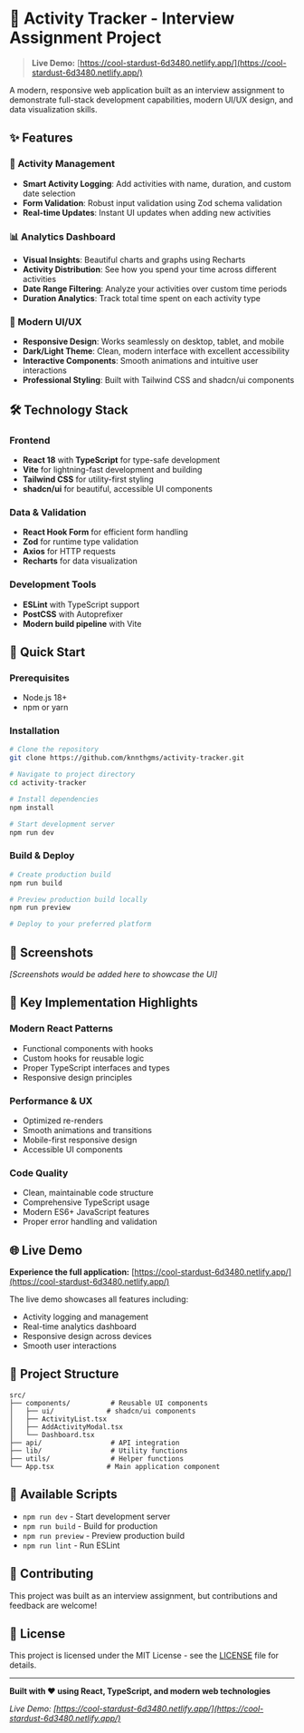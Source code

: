 # 🚀 Activity Tracker - Interview Assignment Project

> **Live Demo:** [https://cool-stardust-6d3480.netlify.app/](https://cool-stardust-6d3480.netlify.app/)

A modern, responsive web application built as an interview assignment to demonstrate full-stack development capabilities, modern UI/UX design, and data visualization skills.

## ✨ Features

### 📝 Activity Management

- **Smart Activity Logging**: Add activities with name, duration, and custom date selection
- **Form Validation**: Robust input validation using Zod schema validation
- **Real-time Updates**: Instant UI updates when adding new activities

### 📊 Analytics Dashboard

- **Visual Insights**: Beautiful charts and graphs using Recharts
- **Activity Distribution**: See how you spend your time across different activities
- **Date Range Filtering**: Analyze your activities over custom time periods
- **Duration Analytics**: Track total time spent on each activity type

### 🎨 Modern UI/UX

- **Responsive Design**: Works seamlessly on desktop, tablet, and mobile
- **Dark/Light Theme**: Clean, modern interface with excellent accessibility
- **Interactive Components**: Smooth animations and intuitive user interactions
- **Professional Styling**: Built with Tailwind CSS and shadcn/ui components

## 🛠️ Technology Stack

### Frontend

- **React 18** with **TypeScript** for type-safe development
- **Vite** for lightning-fast development and building
- **Tailwind CSS** for utility-first styling
- **shadcn/ui** for beautiful, accessible UI components

### Data & Validation

- **React Hook Form** for efficient form handling
- **Zod** for runtime type validation
- **Axios** for HTTP requests
- **Recharts** for data visualization

### Development Tools

- **ESLint** with TypeScript support
- **PostCSS** with Autoprefixer
- **Modern build pipeline** with Vite

## 🚀 Quick Start

### Prerequisites

- Node.js 18+
- npm or yarn

### Installation

```bash
# Clone the repository
git clone https://github.com/knnthgms/activity-tracker.git

# Navigate to project directory
cd activity-tracker

# Install dependencies
npm install

# Start development server
npm run dev
```

### Build & Deploy

```bash
# Create production build
npm run build

# Preview production build locally
npm run preview

# Deploy to your preferred platform
```

## 📱 Screenshots

_[Screenshots would be added here to showcase the UI]_

## 🎯 Key Implementation Highlights

### Modern React Patterns

- Functional components with hooks
- Custom hooks for reusable logic
- Proper TypeScript interfaces and types
- Responsive design principles

### Performance & UX

- Optimized re-renders
- Smooth animations and transitions
- Mobile-first responsive design
- Accessible UI components

### Code Quality

- Clean, maintainable code structure
- Comprehensive TypeScript usage
- Modern ES6+ JavaScript features
- Proper error handling and validation

## 🌐 Live Demo

**Experience the full application:** [https://cool-stardust-6d3480.netlify.app/](https://cool-stardust-6d3480.netlify.app/)

The live demo showcases all features including:

- Activity logging and management
- Real-time analytics dashboard
- Responsive design across devices
- Smooth user interactions

## 📁 Project Structure

```
src/
├── components/          # Reusable UI components
│   ├── ui/             # shadcn/ui components
│   ├── ActivityList.tsx
│   ├── AddActivityModal.tsx
│   └── Dashboard.tsx
├── api/                 # API integration
├── lib/                 # Utility functions
├── utils/               # Helper functions
└── App.tsx             # Main application component
```

## 🔧 Available Scripts

- `npm run dev` - Start development server
- `npm run build` - Build for production
- `npm run preview` - Preview production build
- `npm run lint` - Run ESLint

## 🤝 Contributing

This project was built as an interview assignment, but contributions and feedback are welcome!

## 📄 License

This project is licensed under the MIT License - see the [LICENSE](LICENSE) file for details.

---

**Built with ❤️ using React, TypeScript, and modern web technologies**

_Live Demo: [https://cool-stardust-6d3480.netlify.app/](https://cool-stardust-6d3480.netlify.app/)_
